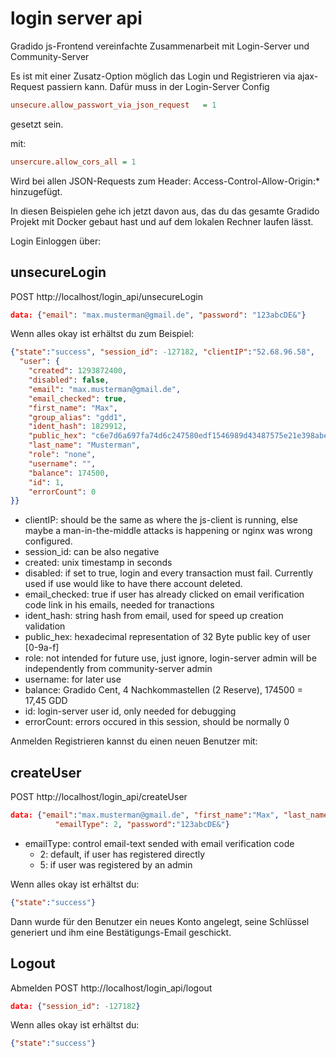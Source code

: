 # login server api

Gradido js-Frontend vereinfachte Zusammenarbeit mit Login-Server und Community-Server

Es ist mit einer Zusatz-Option möglich das Login und Registrieren via ajax-Request passiern kann.
Dafür muss in der Login-Server Config 

```ini
unsecure.allow_passwort_via_json_request   = 1 
```

gesetzt sein. 

mit:
```ini
unsercure.allow_cors_all = 1
```
Wird bei allen JSON-Requests zum Header: Access-Control-Allow-Origin:* 
hinzugefügt. 

In diesen Beispielen gehe ich jetzt davon aus, das du das gesamte Gradido Projekt mit Docker gebaut hast und auf dem lokalen Rechner laufen lässt.

Login
Einloggen über: 


## unsecureLogin

POST http://localhost/login_api/unsecureLogin 
```json
data: {"email": "max.musterman@gmail.de", "password": "123abcDE&"}
```

Wenn alles okay ist erhältst du zum Beispiel:
```json
{"state":"success", "session_id": -127182, "clientIP":"52.68.96.58",
  "user": {
	"created": 1293872400,
	"disabled": false, 
	"email": "max.musterman@gmail.de",
	"email_checked": true,
	"first_name": "Max",
	"group_alias": "gdd1",
	"ident_hash": 1829912,
	"public_hex": "c6e7d6a697fa74d6c247580edf1546989d43487575e21e398abe3cc2094bd63e",
	"last_name": "Musterman",
	"role": "none",
	"username": "",
	"balance": 174500,
	"id": 1,
	"errorCount": 0
}}
```
- clientIP: should be the same as where the js-client is running, else maybe a man-in-the-middle attacks is happening or 
nginx was wrong configured.
- session_id: can be also negative
- created: unix timestamp in seconds
- disabled: if set to true, login and every transaction must fail. Currently used if use would like to have there account deleted. 
- email_checked: true if user has already clicked on email verification code link in his emails, needed for tranactions
- ident_hash: string hash from email, used for speed up creation validation
- public_hex: hexadecimal representation of 32 Byte public key of user [0-9a-f]
- role: not intended for future use, just ignore, login-server admin will be independently from community-server admin 
- username: for later use 
- balance: Gradido Cent, 4 Nachkommastellen (2 Reserve), 174500 = 17,45 GDD
- id: login-server user id, only needed for debugging
- errorCount: errors occured in this session, should be normally 0

Anmelden
Registrieren kannst du einen neuen Benutzer mit: 


## createUser

POST http://localhost/login_api/createUser
```json
data: {"email":"max.musterman@gmail.de", "first_name":"Max", "last_name":"Musterman" ,
          "emailType": 2, "password":"123abcDE&"}
```

- emailType: control email-text sended with email verification code
  - 2: default, if user has registered directly
  - 5: if user was registered by an admin 

Wenn alles okay ist erhältst du:
```json
{"state":"success"}
```

Dann wurde für den Benutzer ein neues Konto angelegt, seine Schlüssel generiert und ihm eine Bestätigungs-Email geschickt. 


## Logout

Abmelden
POST http://localhost/login_api/logout
```json
data: {"session_id": -127182}
```

Wenn alles okay ist erhältst du:
```json
{"state":"success"}
```